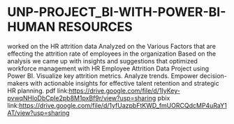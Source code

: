 # UNP-PROJECT_BI-WITH-POWER-BI-HUMAN RESOURCES
worked on the HR attrition data 
Analyzed on the Various Factors that are effecting the attrition rate of employees in the organization
Based on  the analysis we came up with insights and suggestions that optimized workforce management with HR Employee Attrition Data Project using Power BI.
 Visualize key attrition metrics.
 Analyze trends. 
Empower decision-makers with actionable insights for effective talent retention and strategic HR planning.
pdf link:https://drive.google.com/file/d/1IyKey-pvwqNHIoDbCpIe2pb8M1pxBf9r/view?usp=sharing
pbix link:https://drive.google.com/file/d/1yfUazpbFtKWD_fmUORCQdcMP4uRaY1AT/view?usp=sharing
